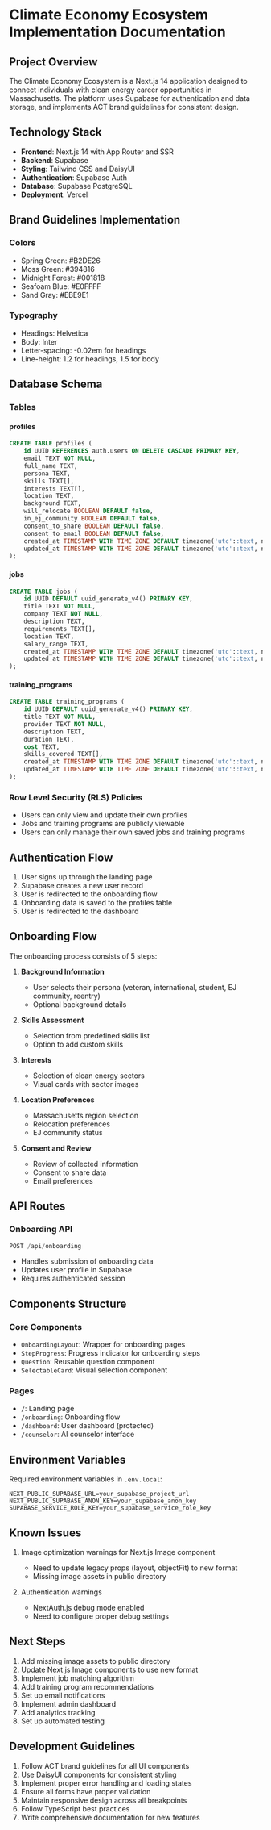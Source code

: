 # Climate Economy Ecosystem Implementation Documentation

## Project Overview
The Climate Economy Ecosystem is a Next.js 14 application designed to connect individuals with clean energy career opportunities in Massachusetts. The platform uses Supabase for authentication and data storage, and implements ACT brand guidelines for consistent design.

## Technology Stack
- **Frontend**: Next.js 14 with App Router and SSR
- **Backend**: Supabase
- **Styling**: Tailwind CSS and DaisyUI
- **Authentication**: Supabase Auth
- **Database**: Supabase PostgreSQL
- **Deployment**: Vercel

## Brand Guidelines Implementation
### Colors
- Spring Green: #B2DE26
- Moss Green: #394816
- Midnight Forest: #001818
- Seafoam Blue: #E0FFFF
- Sand Gray: #EBE9E1

### Typography
- Headings: Helvetica
- Body: Inter
- Letter-spacing: -0.02em for headings
- Line-height: 1.2 for headings, 1.5 for body

## Database Schema

### Tables

#### profiles
```sql
CREATE TABLE profiles (
    id UUID REFERENCES auth.users ON DELETE CASCADE PRIMARY KEY,
    email TEXT NOT NULL,
    full_name TEXT,
    persona TEXT,
    skills TEXT[],
    interests TEXT[],
    location TEXT,
    background TEXT,
    will_relocate BOOLEAN DEFAULT false,
    in_ej_community BOOLEAN DEFAULT false,
    consent_to_share BOOLEAN DEFAULT false,
    consent_to_email BOOLEAN DEFAULT false,
    created_at TIMESTAMP WITH TIME ZONE DEFAULT timezone('utc'::text, now()),
    updated_at TIMESTAMP WITH TIME ZONE DEFAULT timezone('utc'::text, now())
);
```

#### jobs
```sql
CREATE TABLE jobs (
    id UUID DEFAULT uuid_generate_v4() PRIMARY KEY,
    title TEXT NOT NULL,
    company TEXT NOT NULL,
    description TEXT,
    requirements TEXT[],
    location TEXT,
    salary_range TEXT,
    created_at TIMESTAMP WITH TIME ZONE DEFAULT timezone('utc'::text, now()),
    updated_at TIMESTAMP WITH TIME ZONE DEFAULT timezone('utc'::text, now())
);
```

#### training_programs
```sql
CREATE TABLE training_programs (
    id UUID DEFAULT uuid_generate_v4() PRIMARY KEY,
    title TEXT NOT NULL,
    provider TEXT NOT NULL,
    description TEXT,
    duration TEXT,
    cost TEXT,
    skills_covered TEXT[],
    created_at TIMESTAMP WITH TIME ZONE DEFAULT timezone('utc'::text, now()),
    updated_at TIMESTAMP WITH TIME ZONE DEFAULT timezone('utc'::text, now())
);
```

### Row Level Security (RLS) Policies
- Users can only view and update their own profiles
- Jobs and training programs are publicly viewable
- Users can only manage their own saved jobs and training programs

## Authentication Flow
1. User signs up through the landing page
2. Supabase creates a new user record
3. User is redirected to the onboarding flow
4. Onboarding data is saved to the profiles table
5. User is redirected to the dashboard

## Onboarding Flow
The onboarding process consists of 5 steps:

1. **Background Information**
   - User selects their persona (veteran, international, student, EJ community, reentry)
   - Optional background details

2. **Skills Assessment**
   - Selection from predefined skills list
   - Option to add custom skills

3. **Interests**
   - Selection of clean energy sectors
   - Visual cards with sector images

4. **Location Preferences**
   - Massachusetts region selection
   - Relocation preferences
   - EJ community status

5. **Consent and Review**
   - Review of collected information
   - Consent to share data
   - Email preferences

## API Routes

### Onboarding API
```javascript
POST /api/onboarding
```
- Handles submission of onboarding data
- Updates user profile in Supabase
- Requires authenticated session

## Components Structure

### Core Components
- `OnboardingLayout`: Wrapper for onboarding pages
- `StepProgress`: Progress indicator for onboarding steps
- `Question`: Reusable question component
- `SelectableCard`: Visual selection component

### Pages
- `/`: Landing page
- `/onboarding`: Onboarding flow
- `/dashboard`: User dashboard (protected)
- `/counselor`: AI counselor interface

## Environment Variables
Required environment variables in `.env.local`:
```
NEXT_PUBLIC_SUPABASE_URL=your_supabase_project_url
NEXT_PUBLIC_SUPABASE_ANON_KEY=your_supabase_anon_key
SUPABASE_SERVICE_ROLE_KEY=your_supabase_service_role_key
```

## Known Issues
1. Image optimization warnings for Next.js Image component
   - Need to update legacy props (layout, objectFit) to new format
   - Missing image assets in public directory

2. Authentication warnings
   - NextAuth.js debug mode enabled
   - Need to configure proper debug settings

## Next Steps
1. Add missing image assets to public directory
2. Update Next.js Image components to use new format
3. Implement job matching algorithm
4. Add training program recommendations
5. Set up email notifications
6. Implement admin dashboard
7. Add analytics tracking
8. Set up automated testing

## Development Guidelines
1. Follow ACT brand guidelines for all UI components
2. Use DaisyUI components for consistent styling
3. Implement proper error handling and loading states
4. Ensure all forms have proper validation
5. Maintain responsive design across all breakpoints
6. Follow TypeScript best practices
7. Write comprehensive documentation for new features 